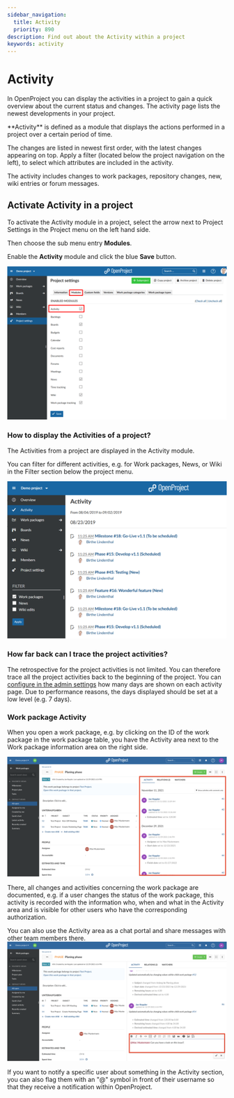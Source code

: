 ```yaml
---
sidebar_navigation:
  title: Activity
  priority: 890
description: Find out about the Activity within a project
keywords: activity
---
```


# Activity

In OpenProject you can display the activities in a project to gain a quick overview about the current status and changes. The activity page lists the newest developments in your project.

<div class="glossary">
**Activity** is defined as a module that displays the actions performed in a project over a certain period of time.
</div>

The changes are listed in newest first order, with the latest changes appearing on top. Apply a filter (located below the project navigation on the left), to select which attributes are included in the activity.

The activity includes changes to work packages, repository changes, new, wiki entries or forum messages.

## Activate Activity in a project

To activate the Activity module in a project, select the arrow next to Project Settings in the Project menu on the left hand side.

Then choose the sub menu entry **Modules**.

Enable the **Activity** module and click the blue **Save** button.

![project-settings-modules](project-settings-modules.png)

### How to display the Activities of a project?

The Activities from a project are displayed in the Activity module.

You can filter for different activities, e.g. for Work packages, News, or Wiki in the Filter section below the project menu.

![Activity](1567416672913.png)

### How far back can I trace the project activities?

The retrospective for the project activities is not limited. You can therefore trace all the project activities back to the beginning of the project.
You can [configure in the admin settings](../../system-admin-guide/) how many days are shown on each activity page. Due to performance reasons, the days displayed should be set at a low level (e.g. 7 days).

### Work package Activity

When you open a work package, e.g. by clicking on the ID of the work package in the work package table, you have the Activity area next to the Work package information area on the right side.

![work package activity](work-package-activity.png)


There, all changes and activities concerning the work package are documented, e.g. if a user changes the status of the work package, this activity is recorded with the information who, when and what in the Activity area and is visible for other users who have the corresponding authorization. 

You can also use the Activity area as a chat portal and share messages with other team members there.![Work package activity flag someone](Work-package-activity-flag-someone.png)



If you want to notify a specific user about something in the Activity section, you can also flag them with an "@" symbol in front of their username so that they receive a notification within OpenProject.



